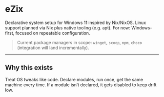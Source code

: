 # eZix

Declarative system setup for Windows 11 inspired by Nix/NixOS. Linux support planned via Nix plus native tooling (e.g. apt). For now: Windows-first, focused on repeatable configuration.

> Current package managers in scope: `winget`, `scoop`, `npm`, `choco` (integration will land incrementally).

---

## Why this exists
Treat OS tweaks like code. Declare modules, run once, get the same machine every time. If a module isn’t declared, it gets disabled to keep drift low.
